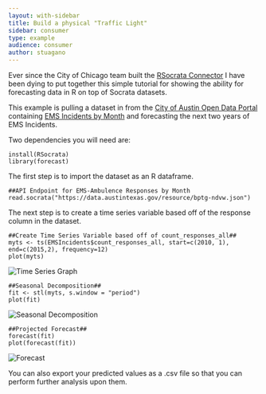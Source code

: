 ```yaml
---
layout: with-sidebar
title: Build a physical "Traffic Light"
sidebar: consumer
type: example
audience: consumer
author: stuagano
---
```

Ever since the City of Chicago team built the [RSocrata Connector](https://github.com/Chicago/RSocrata) I have been dying to put together this simple tutorial for showing the ability for forecasting data in R on top of Socrata datasets. 

This example is pulling a dataset in from the [City of Austin Open Data Portal](http://data.austintexas.gov) containing [EMS Incidents by Month](https://data.austintexas.gov/Public-Safety/EMS-Incidents-by-Month/gjtj-jt2d) and forecasting the next two years of EMS Incidents. 

Two dependencies you will need are:

```
install(RSocrata)
library(forecast)
```

The first step is to import the dataset as an R dataframe. 

```
##API Endpoint for EMS-Ambulence Responses by Month
read.socrata("https://data.austintexas.gov/resource/bptg-ndvw.json") 
```

The next step is to create a time series variable based off of the response column in the dataset. 

```
##Create Time Series Variable based off of count_responses_all## 
myts <- ts(EMSIncidents$count_responses_all, start=c(2010, 1), end=c(2015,2), frequency=12)
plot(myts)
```

![Time Series Graph](/desktop/timeseries.png)


```
##Seasonal Decomposition##
fit <- stl(myts, s.window = "period")
plot(fit)
```

![Seasonal Decomposition](/desktop/seasonal.png)


```
##Projected Forecast##
forecast(fit)
plot(forecast(fit))

```

![Forecast](/desktop/forecast.png)

You can also export your predicted values as a .csv file so that you can perform further analysis upon them.  

